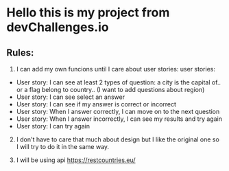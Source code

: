 # Hello this is my project from devChallenges.io

## Rules:

1. I can add my own funcions until I care about user stories: user stories:

- User story: I can see at least 2 types of question: a city is the capital of.. or a flag belong to country.. (I want to add questions about region)
- User story: I can see select an answer
- User story: I can see if my answer is correct or incorrect
- User story: When I answer correctly, I can move on to the next question
- User story: When I answer incorrectly, I can see my results and try again
- User story: I can try again

2. I don't have to care that much about design but I like the original one so I will try to do it in the same way.

3. I will be using api https://restcountries.eu/

